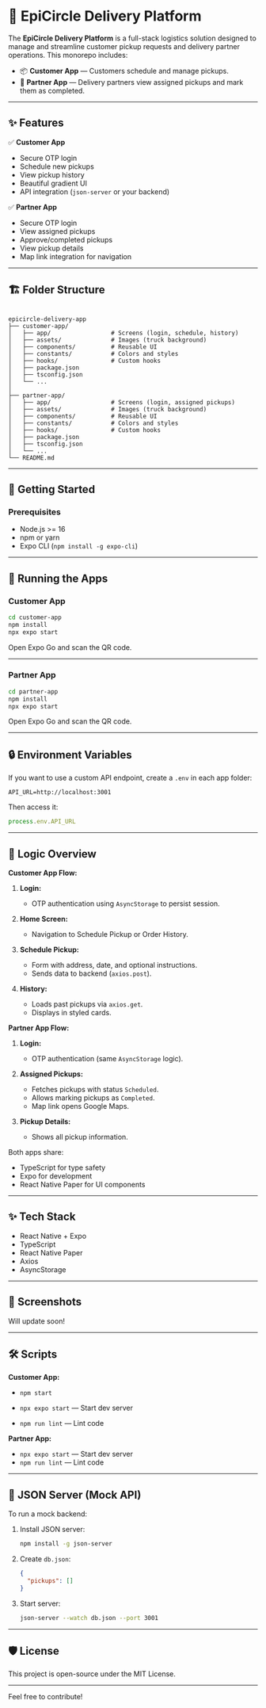 # 🚚 EpiCircle Delivery Platform

The **EpiCircle Delivery Platform** is a full-stack logistics solution designed to manage and streamline customer pickup requests and delivery partner operations. This monorepo includes:

- 📦 **Customer App** — Customers schedule and manage pickups.
- 🚚 **Partner App** — Delivery partners view assigned pickups and mark them as completed.

---

## ✨ Features

✅ **Customer App**
- Secure OTP login
- Schedule new pickups
- View pickup history
- Beautiful gradient UI
- API integration (`json-server` or your backend)

✅ **Partner App**
- Secure OTP login
- View assigned pickups
- Approve/completed pickups
- View pickup details
- Map link integration for navigation

---

## 🏗️ Folder Structure

```

epicircle-delivery-app
├── customer-app/
│   ├── app/                 # Screens (login, schedule, history)
│   ├── assets/              # Images (truck background)
│   ├── components/          # Reusable UI
│   ├── constants/           # Colors and styles
│   ├── hooks/               # Custom hooks
│   ├── package.json
│   ├── tsconfig.json
│   └── ...
│
├── partner-app/
│   ├── app/                 # Screens (login, assigned pickups)
│   ├── assets/              # Images (truck background)
│   ├── components/          # Reusable UI
│   ├── constants/           # Colors and styles
│   ├── hooks/               # Custom hooks
│   ├── package.json
│   ├── tsconfig.json
│   └── ...
└── README.md

````

---

## 🚀 Getting Started

### Prerequisites

- Node.js >= 16
- npm or yarn
- Expo CLI (`npm install -g expo-cli`)

---

## 📲 Running the Apps

### Customer App

```bash
cd customer-app
npm install
npx expo start
````

Open Expo Go and scan the QR code.

---

### Partner App

```bash
cd partner-app
npm install
npx expo start
```

Open Expo Go and scan the QR code.

---

## 🔒 Environment Variables

If you want to use a custom API endpoint, create a `.env` in each app folder:

```
API_URL=http://localhost:3001
```

Then access it:

```ts
process.env.API_URL
```

---

## 🧠 Logic Overview

**Customer App Flow:**

1. **Login:**

   * OTP authentication using `AsyncStorage` to persist session.
2. **Home Screen:**

   * Navigation to Schedule Pickup or Order History.
3. **Schedule Pickup:**

   * Form with address, date, and optional instructions.
   * Sends data to backend (`axios.post`).
4. **History:**

   * Loads past pickups via `axios.get`.
   * Displays in styled cards.

**Partner App Flow:**

1. **Login:**

   * OTP authentication (same `AsyncStorage` logic).
2. **Assigned Pickups:**

   * Fetches pickups with status `Scheduled`.
   * Allows marking pickups as `Completed`.
   * Map link opens Google Maps.
3. **Pickup Details:**

   * Shows all pickup information.

Both apps share:

* TypeScript for type safety
* Expo for development
* React Native Paper for UI components

---

## ✨ Tech Stack

* React Native + Expo
* TypeScript
* React Native Paper
* Axios
* AsyncStorage

---

## 📸 Screenshots

Will update soon!

---

## 🛠️ Scripts

**Customer App:**

* `npm start`

* `npx expo start` — Start dev server
* `npm run lint` — Lint code

**Partner App:**

* `npx expo start` — Start dev server
* `npm run lint` — Lint code

---

## 🧩 JSON Server (Mock API)

To run a mock backend:

1. Install JSON server:

   ```bash
   npm install -g json-server
   ```
2. Create `db.json`:

   ```json
   {
     "pickups": []
   }
   ```
3. Start server:

   ```bash
   json-server --watch db.json --port 3001
   ```

---

## 🛡️ License

This project is open-source under the MIT License.

---

Feel free to contribute!
